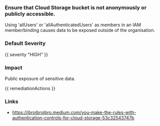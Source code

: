 
### Ensure that Cloud Storage bucket is not anonymously or publicly accessible.

Using 'allUsers' or 'allAuthenticatedUsers' as members in an IAM member/binding causes data to be exposed outside of the organisation.

### Default Severity
{{ severity "HIGH" }}

### Impact
Public exposure of sensitive data.

<!-- DO NOT CHANGE -->
{{ remediationActions }}

### Links
- https://jbrojbrojbro.medium.com/you-make-the-rules-with-authentication-controls-for-cloud-storage-53c32543747b
        